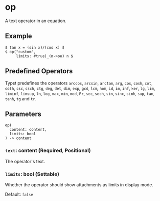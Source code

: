 # op

A text operator in an equation.

## Example

```typst
$ tan x = (sin x)/(cos x) $
$ op("custom",
     limits: #true)_(n->oo) n $
```

## Predefined Operators

Typst predefines the operators `arccos`, `arcsin`, `arctan`, `arg`, `cos`, `cosh`, `cot`, `coth`, `csc`, `csch`, `ctg`, `deg`, `det`, `dim`, `exp`, `gcd`, `lcm`, `hom`, `id`, `im`, `inf`, `ker`, `lg`, `lim`, `liminf`, `limsup`, `ln`, `log`, `max`, `min`, `mod`, `Pr`, `sec`, `sech`, `sin`, `sinc`, `sinh`, `sup`, `tan`, `tanh`, `tg` and `tr`.

## Parameters

```
op(
  content: content,
  limits: bool
) -> content
```

### `text`: content (Required, Positional)

The operator's text.

### `limits`: bool (Settable)

Whether the operator should show attachments as limits in display mode.

Default: `false`
